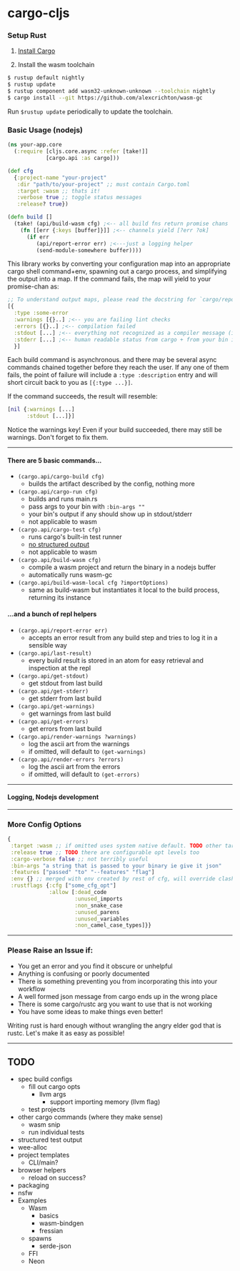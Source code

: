 # cargo-cljs


### Setup Rust

1) [Install Cargo](https://doc.rust-lang.org/cargo/getting-started/installation.html)

2) Install the wasm toolchain

``` bash
$ rustup default nightly
$ rustup update
$ rustup component add wasm32-unknown-unknown --toolchain nightly
$ cargo install --git https://github.com/alexcrichton/wasm-gc
```

Run `$rustup update` periodically to update the toolchain.


### Basic Usage (nodejs)

```clojure
(ns your-app.core
  (:require [cljs.core.async :refer [take!]]
            [cargo.api :as cargo]))

(def cfg
  {:project-name "your-project"
   :dir "path/to/your-project" ;; must contain Cargo.toml
   :target :wasm ;; thats it!
   :verbose true ;; toggle status messages
   :release? true})

(defn build []
  (take! (api/build-wasm cfg) ;<-- all build fns return promise chans
    (fn [[err {:keys [buffer]}]] ;<-- channels yield [?err ?ok]
      (if err
         (api/report-error err) ;<---just a logging helper
         (send-module-somewhere buffer))))
```

This library works by converting your configuration map into an appropriate cargo shell command+env, spawning out a cargo process, and simplifying the output into a map. If the command fails, the map will yield to your promise-chan as:

```clojure
;; To understand output maps, please read the docstring for `cargo/report.cljs`
[{
  :type :some-error
  :warnings [{}..] ;<-- you are failing lint checks
  :errors [{}..] ;<-- compilation failed
  :stdout [...] ;<-- everything not recognized as a compiler message (ie from your bin if any)
  :stderr [...] ;<-- human readable status from cargo + from your bin if any
  }]
```

Each build command is asynchronous. and there may be several async commands chained together before they reach the user. If any one of them fails, the point of failure will include a `:type :description` entry and will short circuit back to you as `[{:type ...}]`.

If the command succeeds, the result will resemble:

```clojure
[nil {:warnings [...]
      :stdout [...]}]
```
Notice the warnings key! Even if your build succeeded, there may still be warnings. Don't forget to fix them.

<hr>

#### There are 5 basic commands...
  + `(cargo.api/cargo-build cfg)`
    - builds the artifact described by the config, nothing more
  + `(cargo.api/cargo-run cfg)`
    - builds and runs main.rs
    - pass args to your bin with `:bin-args ""`
    - your bin's output if any should show up in stdout/stderr
    - not applicable to wasm
  + `(cargo.api/cargo-test cfg)`
    - runs cargo's built-in test runner
    - [no structured output](https://github.com/rust-lang/rfcs/pull/2318)
    - not applicable to wasm
  + `(cargo.api/build-wasm cfg)`
    - compile a wasm project and return the binary in a nodejs buffer
    - automatically runs wasm-gc
  + `(cargo.api/build-wasm-local cfg ?importOptions)`
    - same as build-wasm but instantiates it local to the build process, returning its instance

#### ...and a bunch of repl helpers
  + `(cargo.api/report-error err)`
    - accepts an error result from any build step and tries to log it in a sensible way
  + `(cargo.api/last-result)`
    - every build result is stored in an atom for easy retrieval and inspection at the repl
  + `(cargo.api/get-stdout)`
    - get stdout from last build
  + `(cargo.api/get-stderr)`
    - get stderr from last build
  + `(cargo.api/get-warnings)`
    - get warnings from last build
  + `(cargo.api/get-errors)`
    - get errors from last build
  + `(cargo.api/render-warnings ?warnings)`
    - log the ascii art from the warnings
    - if omitted, will default to `(get-warnings)`
  + `(cargo.api/render-errors ?errors)`
    - log the ascii art from the errors
    - if omitted, will default to `(get-errors)`


<hr>

#### Logging, Nodejs development


<hr>

### More Config Options

```clojure
{
 :target :wasm ;; if omitted uses system native default. TODO other targets
 :release true ;; TODO there are configurable opt levels too
 :cargo-verbose false ;; not terribly useful
 :bin-args "a string that is passed to your binary ie give it json"
 :features ["passed" "to" "--features" "flag"]
 :env {} ;; merged with env created by rest of cfg, will override clashes
 :rustflags {:cfg ["some_cfg_opt"]
             :allow [:dead_code
                     :unused_imports
                     :non_snake_case
                     :unused_parens
                     :unused_variables
                     :non_camel_case_types]}}
```
<hr>

### Please Raise an Issue if:
  + You get an error and you find it obscure or unhelpful
  + Anything is confusing or poorly documented
  + There is something preventing you from incorporating this into your workflow
  + A well formed json message from cargo ends up in the wrong place
  + There is some cargo/rustc  arg you want to use that is not working
  + You have some ideas to make things even better!

Writing rust is hard enough without wrangling the angry elder god that is rustc. Let's make it as easy as possible!

<hr>

## TODO
  + spec build configs
    - fill out cargo opts
      + llvm args
        - support importing memory (llvm flag)
    - test projects
  + other cargo commands (where they make sense)
    + wasm snip
    + run individual tests
  + structured test output
  + wee-alloc
  + project templates
    - CLI/main?
  + browser helpers
    - reload on success?
  + packaging
  + nsfw
  + Examples
    + Wasm
      + basics
      + wasm-bindgen
      + fressian
    + spawns
      - serde-json
    + FFI
    + Neon


